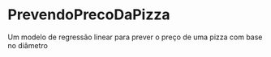 # PrevendoPrecoDaPizza
Um modelo de regressão linear para prever o preço de uma pizza com base no diâmetro
